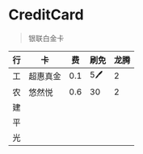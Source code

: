 # CreditCard
> 银联白金卡


|行|卡|费|刷免|龙腾|
|---|---|---|---|---|
|工|超惠真金|0.1|5🖊|2|
|农|悠然悦|0.6|30|2|
|建|||||
|平|||||
|光|||||
